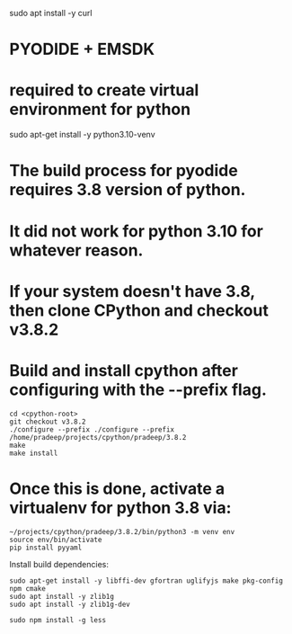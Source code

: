 sudo apt install -y curl

#
# PYODIDE + EMSDK
#

# required to create virtual environment for python
sudo apt-get install -y python3.10-venv

# The build process for pyodide requires 3.8 version of python.
# It did not work for python 3.10 for whatever reason.
#
# If your system doesn't have 3.8, then clone CPython and checkout v3.8.2
# Build and install cpython after configuring with the --prefix flag.
```
cd <cpython-root>
git checkout v3.8.2
./configure --prefix ./configure --prefix /home/pradeep/projects/cpython/pradeep/3.8.2
make
make install
```

# Once this is done, activate a virtualenv for python 3.8 via:
```
~/projects/cpython/pradeep/3.8.2/bin/python3 -m venv env
source env/bin/activate
pip install pyyaml
```

Install build dependencies:
```
sudo apt-get install -y libffi-dev gfortran uglifyjs make pkg-config npm cmake
sudo apt install -y zlib1g 
sudo apt install -y zlib1g-dev

sudo npm install -g less
```
